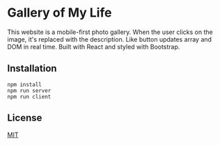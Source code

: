 # Gallery of My Life

This website is a mobile-first photo gallery. When the user clicks on the image, it's replaced with the description. Like button updates array and DOM in real time. Built with React and styled with Bootstrap.

## Installation

```
npm install
npm run server
npm run client
```

## License
[MIT](https://choosealicense.com/licenses/mit/)